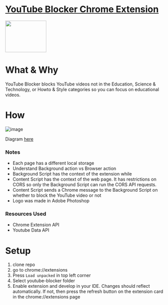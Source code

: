 # [YouTube Blocker Chrome Extension](https://chrome.google.com/webstore/detail/youtube-study/oohcfepaadomnocmmkejhnfhcddpdpab?authuser=0&hl=en)
<img src="https://github.com/erics98/ChromeExtension/blob/master/resources/icon.png" width="130" height="100">

# What & Why
YouTube Blocker blocks YouTube videos not in the Education, Science & Technology, or Howto & Style categories so you can focus on educational videos.

# How
![image](https://user-images.githubusercontent.com/30248575/161360734-bc649ddf-7fa7-4dde-ace3-36dc7c446a58.png)

Diagram [here](https://drive.google.com/file/d/1bfJn5ixQs3qVgTasrkL3UKKwkbV8ljPZ/view?usp=sharing)

### Notes
- Each page has a different local storage
- Understand Background action vs Browser action
- Background Script has the context of the extension while
- Content Script has the context of the web page. It has restrictions on CORS
so only the Background Script can run the CORS API requests.
- Content Script sends a Chrome message to the Background Script on whether to block the YouTube video or not
- Logo was made in Adobe Photoshop

### Resources Used
* Chrome Extension API
* Youtube Data API

# Setup 
1. clone repo
2. go to chrome://extensions
3. Press `Load unpacked` in top left corner 
4. Select youtube-blocker folder
5. Enable extension and develop in your IDE. Changes should reflect automatically. If not, then press the refresh button on the extension card in the chrome://extensions page



